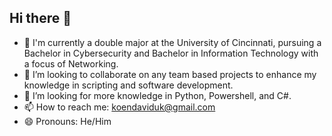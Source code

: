 ## Hi there 👋

- 🔭 I'm currently a double major at the University of Cincinnati, pursuing a Bachelor in Cybersecurity and Bachelor in Information Technology with a focus of Networking.
- 👯 I’m looking to collaborate on any team based projects to enhance my knowledge in scripting and software development.
- 🤔 I’m looking for more knowledge in Python, Powershell, and C#.
- 📫 How to reach me: koendaviduk@gmail.com
- 😄 Pronouns: He/Him
